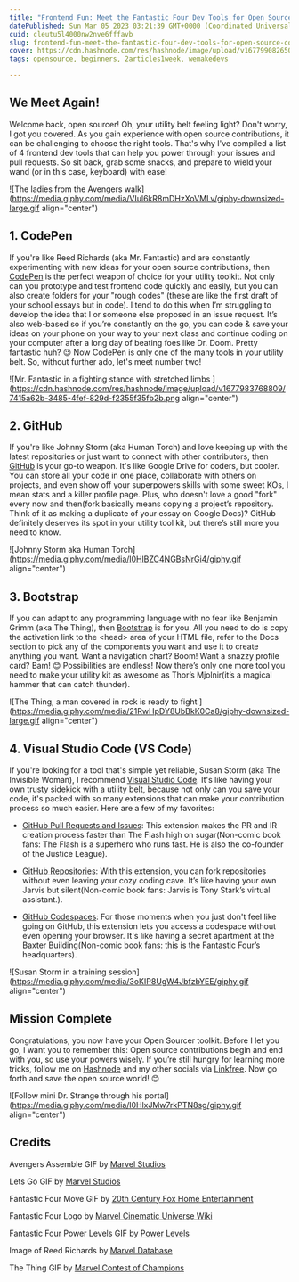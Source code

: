 ```yaml
---
title: "Frontend Fun: Meet the Fantastic Four Dev Tools for Open Source Contributions"
datePublished: Sun Mar 05 2023 03:21:39 GMT+0000 (Coordinated Universal Time)
cuid: cleutu5l4000nw2nve6fffavb
slug: frontend-fun-meet-the-fantastic-four-dev-tools-for-open-source-contributions
cover: https://cdn.hashnode.com/res/hashnode/image/upload/v1677990826502/63d856b1-9af4-4656-94f1-0f6a5d9a9383.png
tags: opensource, beginners, 2articles1week, wemakedevs

---
```


## We Meet Again!

Welcome back, open sourcer! Oh, your utility belt feeling light? Don't worry, I got you covered. As you gain experience with open source contributions, it can be challenging to choose the right tools. That's why I've compiled a list of 4 frontend dev tools that can help you power through your issues and pull requests. So sit back, grab some snacks, and prepare to wield your wand (or in this case, keyboard) with ease!

![The ladies from the Avengers walk](https://media.giphy.com/media/VIul6kR8mDHzXoVMLv/giphy-downsized-large.gif align="center")

## 1\. CodePen

If you're like Reed Richards (aka Mr. Fantastic) and are constantly experimenting with new ideas for your open source contributions, then [CodePen](https://codepen.io/) is the perfect weapon of choice for your utility toolkit. Not only can you prototype and test frontend code quickly and easily, but you can also create folders for your "rough codes" (these are like the first draft of your school essays but in code). I tend to do this when I’m struggling to develop the idea that I or someone else proposed in an issue request. It’s also web-based so if you’re constantly on the go, you can code & save your ideas on your phone on your way to your next class and continue coding on your computer after a long day of beating foes like Dr. Doom. Pretty fantastic huh? 😉 Now CodePen is only one of the many tools in your utility belt. So, without further ado, let's meet number two!

![Mr. Fantastic in a fighting stance with stretched limbs ](https://cdn.hashnode.com/res/hashnode/image/upload/v1677983768809/7415a62b-3485-4fef-829d-f2355f35fb2b.png align="center")

## 2\. GitHub

If you're like Johnny Storm (aka Human Torch) and love keeping up with the latest repositories or just want to connect with other contributors, then [GitHub](https://github.com) is your go-to weapon. It's like Google Drive for coders, but cooler. You can store all your code in one place, collaborate with others on projects, and even show off your superpowers skills with some sweet KOs, I mean stats and a killer profile page. Plus, who doesn't love a good "fork" every now and then(fork basically means copying a project’s repository. Think of it as making a duplicate of your essay on Google Docs)? GitHub definitely deserves its spot in your utility tool kit, but there’s still more you need to know.

![Johnny Storm aka Human Torch](https://media.giphy.com/media/l0HlBZC4NGBsNrGi4/giphy.gif align="center")

## 3\. Bootstrap

If you can adapt to any programming language with no fear like Benjamin Grimm (aka The Thing), then [Bootstrap](https://getbootstrap.com) is for you. All you need to do is copy the activation link to the &lt;head&gt; area of your HTML file, refer to the Docs section to pick any of the components you want and use it to create anything you want. Want a navigation chart? Boom! Want a snazzy profile card? Bam! 😊 Possibilities are endless! Now there’s only one more tool you need to make your utility kit as awesome as Thor’s Mjolnir(it’s a magical hammer that can catch thunder).

![The Thing, a man covered in rock is ready to fight ](https://media.giphy.com/media/21RwHpDY8UbBkK0Ca8/giphy-downsized-large.gif align="center")

## 4\. Visual Studio Code (VS Code)

If you're looking for a tool that's simple yet reliable, Susan Storm (aka The Invisible Woman), I recommend [Visual Studio Code](https://code.visualstudio.com). It's like having your own trusty sidekick with a utility belt, because not only can you save your code, it's packed with so many extensions that can make your contribution process so much easier. Here are a few of my favorites:

* [GitHub Pull Requests and Issues](https://marketplace.visualstudio.com/items?itemName=GitHub.vscode-pull-request-github): This extension makes the PR and IR creation process faster than The Flash high on sugar(Non-comic book fans: The Flash is a superhero who runs fast. He is also the co-founder of the Justice League).
    
* [GitHub Repositories](https://marketplace.visualstudio.com/items?itemName=GitHub.remotehub): With this extension, you can fork repositories without even leaving your cozy coding cave. It’s like having your own Jarvis but silent(Non-comic book fans: Jarvis is Tony Stark’s virtual assistant.).
    
* [GitHub Codespaces](https://marketplace.visualstudio.com/items?itemName=GitHub.codespaces): For those moments when you just don't feel like going on GitHub, this extension lets you access a codespace without even opening your browser. It's like having a secret apartment at the Baxter Building(Non-comic book fans: this is the Fantastic Four’s headquarters).
    

![Susan Storm in a training session](https://media.giphy.com/media/3oKIP8UgW4JbfzbYEE/giphy.gif align="center")

## Mission Complete

Congratulations, you now have your Open Sourcer toolkit. Before I let you go, I want you to remember this: Open source contributions begin and end with you, so use your powers wisely. If you’re still hungry for learning more tricks, follow me on [Hashnode](https://chrissycodes.hashnode.dev/) and my other socials via [Linkfree](https://linkfree.eddiehub.io/CBID2). Now go forth and save the open source world! 😊

![Follow mini Dr. Strange through his portal](https://media.giphy.com/media/l0HlxJMw7rkPTN8sg/giphy.gif align="center")

## Credits

Avengers Assemble GIF by [Marvel Studios](https://media.giphy.com/media/VIul6kR8mDHzXoVMLv/giphy-downsized-large.gif)

Lets Go GIF by [Marvel Studios](https://media.giphy.com/media/l0HlxJMw7rkPTN8sg/giphy.gif)

Fantastic Four Move GIF by [20th Century Fox Home Entertainment](https://media.giphy.com/media/3oKIP8UgW4JbfzbYEE/giphy.gif)

Fantastic Four Logo by [Marvel Cinematic Universe Wiki](https://marvelcinematicuniverse.fandom.com/wiki/Fantastic_Four/Illuminati_Assembled)

Fantastic Four Power Levels GIF by [Power Levels](https://media.giphy.com/media/kgyLlpe3YCkmI/giphy.gif)

Image of Reed Richards by [Marvel Database](https://marvel.fandom.com/wiki/Reed_Richards_(Earth-12131))

The Thing GIF by [Marvel Contest of Champions](https://media.giphy.com/media/21RwHpDY8UbBkK0Ca8/giphy-downsized-large.gif)